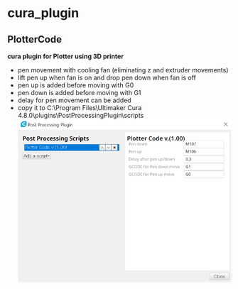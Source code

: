 # cura_plugin

## PlotterCode
**cura plugin for Plotter using 3D printer**
 - pen movement with cooling fan (eliminating z and extruder movements)
 - lift pen up when fan is on and drop pen down when fan is off
 - pen up is added before moving with G0
 - pen down is added before moving with G1
 - delay for pen movement can be added
 - copy it to C:\Program Files\Ultimaker Cura 4.8.0\plugins\PostProcessingPlugin\scripts\
![pic](https://github.com/PingguSoft/cura_plugin/blob/main/PlotterCode-1.png?raw=true)

